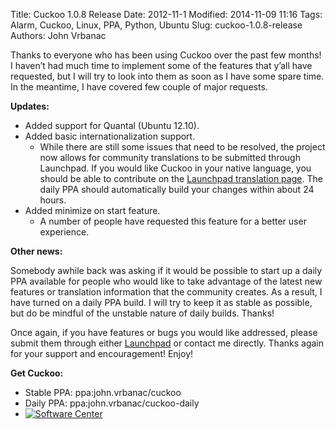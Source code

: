 Title: Cuckoo 1.0.8 Release
Date: 2012-11-1
Modified: 2014-11-09 11:16
Tags: Alarm, Cuckoo, Linux, PPA, Python, Ubuntu
Slug: cuckoo-1.0.8-release
Authors: John Vrbanac

Thanks to everyone who has been using Cuckoo over the past few months! I haven’t had much time to implement some of the features that y’all have requested, but I will try to look into them as soon as I have some spare time. In the meantime, I have covered few couple of major requests.


**Updates:**

* Added support for Quantal (Ubuntu 12.10).
* Added basic internationalization support.
    * While there are still some issues that need to be resolved, the project now allows for community translations to be submitted through Launchpad. If you would like Cuckoo in your native language, you should be able to contribute on the [Launchpad translation page](https://translations.launchpad.net/cuckoo-alarm). The daily PPA should automatically build your changes within about 24 hours.
* Added minimize on start feature.
    * A number of people have requested this feature for a better user experience.

**Other news:**

Somebody awhile back was asking if it would be possible to start up a daily PPA available for people who would like to take advantage of the latest new features or translation information that the community creates. As a result, I have turned on a daily PPA build. I will try to keep it as stable as possible, but do be mindful of the unstable nature of daily builds. Thanks!

Once again, if you have features or bugs you would like addressed, please submit them through either [Launchpad](https://launchpad.net/cuckoo-alarm) or contact me directly. Thanks again for your support and encouragement!
Enjoy!

**Get Cuckoo:**

* Stable PPA: ppa:john.vrbanac/cuckoo
* Daily PPA: ppa:john.vrbanac/cuckoo-daily
* [![Software Center](http://developer.ubuntu.com/wp-content/uploads/2012/06/downloadonubuntubutton.png)](https://apps.ubuntu.com/cat/applications/cuckoo/)

